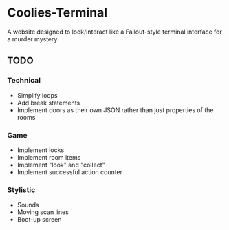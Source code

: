 # Coolies-Terminal
A website designed to look/interact like a Fallout-style terminal interface for a murder mystery.

## TODO

### Technical
- Simplify loops
- Add break statements
- Implement doors as their own JSON rather than just properties of the rooms

### Game
- Implement locks
- Implement room items
- Implement "look" and "collect"
- Implement successful action counter

### Stylistic
- Sounds
- Moving scan lines
- Boot-up screen
